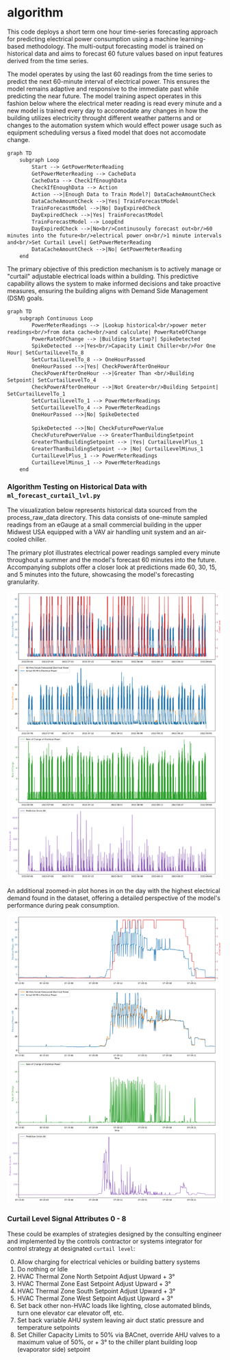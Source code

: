 # algorithm

This code deploys a short term one hour time-series forecasting approach for predicting electrical power consumption using a machine learning-based methodology. The multi-output forecasting model is trained on historical data and aims to forecast 60 future values based on input features derived from the time series.

The model operates by using the last 60 readings from the time series to predict the next 60-minute interval of electrical power. This ensures the model remains adaptive and responsive to the immediate past while predicting the near future. The model training aspect operates in this fashion below where the electrical meter reading is read every minute and a new model is trained every day to accomodate any changes in how the building utilizes electricity throught different weather patterns and or changes to the automation system which would effect power usage such as equipment scheduling versus a fixed model that does not accomodate change.


```mermaid
graph TD
    subgraph Loop
        Start --> GetPowerMeterReading
        GetPowerMeterReading --> CacheData
        CacheData --> CheckIfEnoughData
        CheckIfEnoughData --> Action
        Action -->|Enough Data to Train Model?| DataCacheAmountCheck
        DataCacheAmountCheck -->|Yes| TrainForecastModel
        TrainForecastModel -->|No| DayExpiredCheck
        DayExpiredCheck -->|Yes| TrainForecastModel
        TrainForecastModel --> LoopEnd
        DayExpiredCheck -->|No<br/>Continusouly forecast out<br/>60 minutes into the future<br/>electrical power on<br/>1 minute intervals and<br/>Set Curtail Level| GetPowerMeterReading
        DataCacheAmountCheck -->|No| GetPowerMeterReading
    end
```

The primary objective of this prediction mechanism is to actively manage or "curtail" adjustable electrical loads within a building. This predictive capability allows the system to make informed decisions and take proactive measures, ensuring the building aligns with Demand Side Management (DSM) goals.

```mermaid
graph TD
    subgraph Continuous Loop 
        PowerMeterReadings --> |Lookup historical<br/>power meter readings<br/>from data cache<br/>and calculate| PowerRateOfChange
        PowerRateOfChange --> |Building Startup?| SpikeDetected
        SpikeDetected -->|Yes<br/>Capacity Limit Chiller<br/>For One Hour| SetCurtailLevelTo_8
        SetCurtailLevelTo_8 --> OneHourPassed
        OneHourPassed -->|Yes| CheckPowerAfterOneHour
        CheckPowerAfterOneHour -->|Greater Than <br/>Building Setpoint| SetCurtailLevelTo_4
        CheckPowerAfterOneHour -->|Not Greater<br/>Building Setpoint| SetCurtailLevelTo_1
        SetCurtailLevelTo_1 --> PowerMeterReadings
        SetCurtailLevelTo_4 --> PowerMeterReadings
        OneHourPassed -->|No| SpikeDetected

        SpikeDetected -->|No| CheckFuturePowerValue
        CheckFuturePowerValue --> GreaterThanBuildingSetpoint
        GreaterThanBuildingSetpoint --> |Yes| CurtailLevelPlus_1
        GreaterThanBuildingSetpoint --> |No| CurtailLevelMinus_1
        CurtailLevelPlus_1 --> PowerMeterReadings
        CurtailLevelMinus_1 --> PowerMeterReadings
    end
```
 
### Algorithm Testing on Historical Data with `ml_forecast_curtail_lvl.py`
The visualization below represents historical data sourced from the process_raw_data directory. This data consists of one-minute sampled readings from an eGauge at a small commercial building in the upper Midwest USA equipped with a VAV air handling unit system and an air-cooled chiller.

The primary plot illustrates electrical power readings sampled every minute throughout a summer and the model's forecast 60 minutes into the future. Accompanying subplots offer a closer look at predictions made 60, 30, 15, and 5 minutes into the future, showcasing the model's forecasting granularity.

![Alt text](/algorithm_testing/plots/ml_forecast.png)

An additional zoomed-in plot hones in on the day with the highest electrical demand found in the dataset, offering a detailed perspective of the model's performance during peak consumption.

![Alt text](/algorithm_testing/plots/ml_forecast_zoomed.png)


### Curtail Level Signal Attributes 0 - 8
These could be examples of strategies designed by the consulting engineer and implemented by the controls contractor or systems integrator for control strategy at designated `curtail level`:

0. Allow charging for electrical vehicles or building battery systems
1. Do nothing or Idle
2. HVAC Thermal Zone North Setpoint Adjust Upward + 3°
3. HVAC Thermal Zone East Setpoint Adjust Upward + 3°
4. HVAC Thermal Zone South Setpoint Adjust Upward + 3°
5. HVAC Thermal Zone West Setpoint Adjust Upward + 3°
6. Set back other non-HVAC loads like lighting, close automated blinds, turn one elevator car elevator off, etc.
7. Set back variable AHU system leaving air duct static pressure and temperature setpoints
8. Set Chiller Capacity Limits to 50% via BACnet, override AHU valves to a maximum value of 50%, or + 3° to the chiller plant building loop (evaporator side) setpoint
